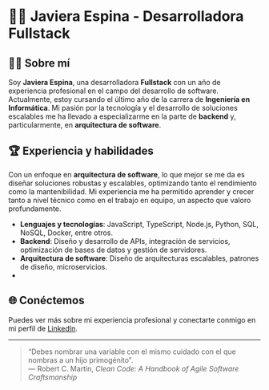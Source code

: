 # 🧑‍💻 Javiera Espina - Desarrolladora Fullstack
## 👩‍🎓 Sobre mí

Soy **Javiera Espina**, una desarrolladora **Fullstack** con un año de experiencia profesional en el campo del desarrollo de software. Actualmente, estoy cursando el último año de la carrera de **Ingeniería en Informática**. Mi pasión por la tecnología y el desarrollo de soluciones escalables me ha llevado a especializarme en la parte de **backend** y, particularmente, en **arquitectura de software**.

## 🏆 Experiencia y habilidades

Con un enfoque en **arquitectura de software**, lo que mejor se me da es diseñar soluciones robustas y escalables, optimizando tanto el rendimiento como la mantenibilidad. Mi experiencia me ha permitido aprender y crecer tanto a nivel técnico como en el trabajo en equipo, un aspecto que valoro profundamente.

- **Lenguajes y tecnologías**: JavaScript, TypeScript, Node.js, Python, SQL, NoSQL, Docker, entre otros.
- **Backend**: Diseño y desarrollo de APIs, integración de servicios, optimización de bases de datos y gestión de servidores.
- **Arquitectura de software**: Diseño de arquitecturas escalables, patrones de diseño, microservicios.
- 
## 🌐 Conéctemos

Puedes ver más sobre mi experiencia profesional y conectarte conmigo en mi perfil de [LinkedIn](https://www.linkedin.com/in/javiera-espina-m/).

---
> “Debes nombrar una variable con el mismo cuidado con el que nombras a un hijo primogénito”.  
> ― Robert C. Martin, *Clean Code: A Handbook of Agile Software Craftsmanship*
